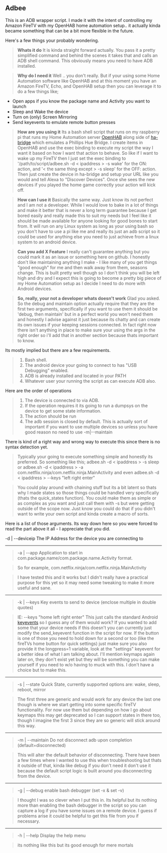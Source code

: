 Adbee
---------------------------------
This is an ADB wrapper script.  I made it with the intent of controlling my Amazon FireTV with my OpenHAB home automation setup.. it actually kinda became something that can be a bit more flexible in the future.

Here's a few things your probably wondering.
> **Whats it do**
> It is kinda straight forward actually.  You pass it a pretty simplified command and behind the scenes it takes that and calls an ADB shell command.  This obviously means you need to have ADB installed.

> **Why do I need it**
> Well .. you don't really.  But if your using some Home Automation software like OpenHAB and at this moment you have an Amazon FireTV, Echo, and OpenHAB setup then you can leverage it to do a few things like;
> 
 - Open apps if you know the package name and Activity you want to launch
 - Sleep and Wake the device
 - Turn on (only) Screen Mirroring
 - Send keyevents to emulate remote button presses

> **How are you using it**
> Its a bash shell script that runs on my raspberry pi that runs my Home Automation server [OpenHAB](http://www.openhab.org) along side of [ha-bridge](https://github.com/bwssytems/ha-bridge) which emulates a Phillips Hue Bridge.  I create items in OpenHAB and use the exec binding to execute my script the way I want it based on how I want that action to behave.  So like if I want to wake up my FireTV then I just set the exec binding to '/path/to/script/adbee.sh -d < ipaddress > -s wake' for the ON: action, and '< the same thing except > -s sleep' for the OFF: action.  Then just create the device in ha-bridge and setup your URL like you would and tell Alexa to "Discover Devices".  Once she sees the new devices if you played the home game correctly your action will kick off.

> **How can I use it**
> Basically the same way.  Just know its not perfect and I am not a developer.  While I would love to bake in a lot of things and make it better that is never a long term guarantee because I get bored easily and really made this to suit my needs but I feel like it should be made available for anyone looking for good bones to start from.  It will run on any Linux system as long as your using bash so you don't have to use a pi like me and really its just an adb script so it could be used for anything else you need to just achieve from a linux system to an android device.

> **Can you add X Feature**
I really can't guarantee anything but you could mark it as an issue or something here on github.  I honestly don't like maintaining anything I make - I like many of you get things "good enough" for me and then walk away from them, seasons change.  This is built pretty well though so I don't think you will be left high and dry and I expect this is going to become a pretty big piece of my Home Automation setup as I decide I need to do more with Android devices.

> **So, really, your not a developer whats doesn't work**
Glad you asked.  So the debug and maintain option actually require that they are the first two arguments, specifically if you want to use them it should be 'debug, then maintain' but in a perfect world you won't need them and honestly I advise against it just because its chatty and can create its own issues if your keeping sessions connected.  In fact right now there isn't anything in place to make sure your using the args in the right order so i'll add that in another section because thats important to know.

Its mostly implied but there are a few requirements.

>  1. Bash shell.
>  2. The android device your going to connect to has "USB Debugging" enabled.
>  3. ADB is already installed and located in your PATH
>  4. Whatever user your running the script as can execute ADB also.


Here are the order of operations

>  1. The device is connected to via ADB.
>  2. If the operation requires it its going to run a dumpsys on the device to get some state information.
>  3. The action should be run
>  4. The adb session is closed by default.  This is actually sort of important if you want to use multiple devices so unless you have good
> reason no need to use -m|--maintain

There is kind of a right way and wrong way to execute this since there is no syntax detection yet.

> Typically your going to execute something simple and honestly its preferred.  So something like this;
> adbee.sh -d < ipaddress > -s sleep
> or
> adbee.sh -d < ipaddress > -a com.netflix.ninja/com.netflix.ninja.MainActivity
> and even
> adbee.sh -d < ipaddress > --keys "left right enter"

>You could play around with chaining stuff but its a bit latent so thats why I made states so those things could be handled very specifically (thats the quick_states function).  You could make them as simple or as complex as you want and just call them with -s but were getting outside of the scope now.  Just know you could do that if you didn't want to write your own script and kinda create a macro of sorts.

Here is a list of those arguments.  Its way down here so you were forced to read the part above it all - I appreciate that you did.

> 
-d | --deviceip
The IP Address for the device you are connecting to


----------


>-a | --app
Application to start in com.package.name/com.package.name.Activity format.

>So for example, com.netflix.ninja/com.netflix.ninja.MainActivity

>I have tested this and it works but I didn't really have a practical purpose for this yet so it may need some tweaking to make it more useful and sane.

----------


>-k | --keys
Key events to send to device (enclose multiple in double quotes)

>IE: --keys "home left right enter"
This just calls the standard Android [keyevents](http://developer.android.com/reference/android/view/KeyEvent.html) so I guess any of them would work?  If you wanted to add some that your device needs if this doesn't you can currently just modify the send_keyevent function in the script for now.  If the button is one of those you need to hold down for a second or too (like the fireTVs home button for quick settings) just make sure you also provide it the longpress=1 variable, look at the "settings" keyevent for a better idea of what I am talking about.  I'll mention keymaps again later on, they don't exist yet but they will be something you can make yourself if you need to w/o having to muck with this.  I don't have a choice but to make this.


----------


>-s | --state
 Quick State, currently supported options are:
wake, sleep, reboot, mirror

>The first three are generic and would work for any device the last one though is where we start getting into some specific fireTV functionality.  For now use them but depending on how I go about keymaps this may get deprecated so I can support states in there too, though I imagine the first 3 since they are so generic will stick around this way.


----------


>-m | --maintain
Do not disconnect adb upon completion (default=disconnected)

>This will alter the default behavior of disconnecting.  There have been a few times where I wanted to use this when troubleshooting but thats it outside of that, kinda like debug if you don't need it don't use it because the default script logic is built around you disconnecting from the device.


----------


>-g | --debug
enable bash debugger (set -x & set -v)

>I thought I was so clever when I put this in.  Its helpful but its nothing more than enabling the bash debugger in the script so you can capture a log if you have some issues on a remote device.  I guess if problems arise it could be helpful to get this file from you if necessary.


----------


>-h | --help
Display the help menu

>its nothing like this but its good enough for mere mortals





